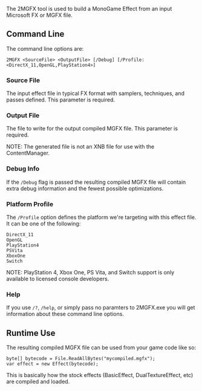 The 2MGFX tool is used to build a MonoGame Effect from an input Microsoft FX or MGFX file.


## Command Line
The command line options are:

```
2MGFX <SourceFile> <OutputFile> [/Debug] [/Profile:<DirectX_11,OpenGL,PlayStation4>]
```

### Source File
The input effect file in typical FX format with samplers, techniques, and passes defined.  This parameter is required.

### Output File
The file to write for the output compiled MGFX file.  This parameter is required.

NOTE: The generated file is not an XNB file for use with the ContentManager.

### Debug Info
If the `/Debug` flag is passed the resulting compiled MGFX file will contain extra debug information and the fewest possible optimizations.

### Platform Profile
The `/Profile` option defines the platform we're targeting with this effect file.  It can be one of the following:

```
DirectX_11
OpenGL
PlayStation4
PSVita
XboxOne
Switch
```
NOTE: PlayStation 4, Xbox One, PS Vita, and Switch support is only available to licensed console developers.

### Help
If you use `/?`, `/help`, or simply pass no paramters to 2MGFX.exe you will get information about these command line options.

## Runtime Use
The resulting compiled MGFX file can be used from your game code like so:

```
byte[] bytecode = File.ReadAllBytes("mycompiled.mgfx");
var effect = new Effect(bytecode);
```

This is basically how the stock effects (BasicEffect, DualTextureEffect, etc) are compiled and loaded.

